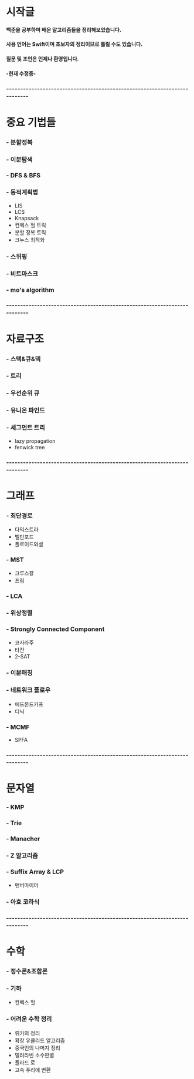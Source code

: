 # 시작글
#### 백준을 공부하며 배운 알고리즘들을 정리해보았습니다.
#### 사용 언어는 Swift이며 초보자의 정리이므로 틀릴 수도 있습니다.
#### 질문 및 조언은 언제나 환영입니다.
#### -현재 수정중-
### -------------------------------------------------------------------------
# 중요 기법들
### - 분할정복
### - 이분탐색
### - DFS & BFS
### - 동적계획법
- LIS
- LCS
- Knapsack
- 컨벡스 헐 트릭
- 분할 정복 트릭
- 크누스 최적화
### - 스위핑
### - 비트마스크
### - mo's algorithm
### -------------------------------------------------------------------------
# 자료구조
### - 스택&큐&덱
### - 트리
### - 우선순위 큐
### - 유니온 파인드
### - 세그먼트 트리
- lazy propagation
- fenwick tree
### -------------------------------------------------------------------------
# 그래프
### - 최단경로
- 다익스트라
- 벨만포드
- 폴로이드와셜
### - MST
- 크루스칼
- 프림
### - LCA
### - 위상정렬
### - Strongly Connected Component
- 코사라주
- 타잔
- 2-SAT
### - 이분매칭
### - 네트워크 플로우
- 에드몬드카프
- 디닉
### - MCMF
- SPFA
### -------------------------------------------------------------------------
# 문자열
### - KMP
### - Trie
### - Manacher
### - Z 알고리즘
### - Suffix Array & LCP
- 맨버마이어
### - 아호 코라식
### -------------------------------------------------------------------------
# 수학
### - 정수론&조합론
### - 기하
- 컨벡스 헐
### - 어려운 수학 정리
- 뤼카의 정리
- 확장 유클리드 알고리즘
- 중국인의 나머지 정리
- 밀러라빈 소수판별
- 폴라드 로
- 고속 푸리에 변환


